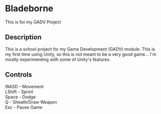 # Bladeborne
This is for my GADV Project

## Description
This is a school project for my Game Development (GADV) module. This is my first time using Unity, so this is not meant to be a very good game... I'm mostly experimenting with some of Unity's features.

## Controls
WASD - Movement <br>
LShift - Sprint <br>
Space - Dodge <br>
Q - Sheath/Draw Weapon <br>
Esc - Pause Game <br>
